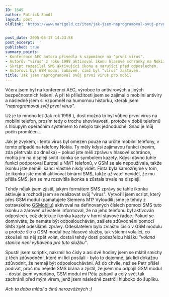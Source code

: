 ```yaml
---
ID: 1649
author: Patrick Zandl
layout: post
oldlink: 'https://www.marigold.cz/item/jak-jsem-naprogramoval-svuj-prvni-virus-pro-mobil

  '
post_date: 2005-05-17 14:23:58
post_excerpt: ''
published: true
summary_points:
- Konference AEC autora přivedla k vzpomínce na "první virus".
- Autorův "virus" z roku 1998 aktivoval ikonu hlasové schránky na Nokiích.
- Skript rozesílal SMS aktivující ikonu a varující před odposlechem.
- Autorovi byl GSM modul zabaven, čímž byl "virus" zastaven.
title: Jak jsem naprogramoval svůj první virus pro mobil
---
```


<p>Včera jsem byl na konferenci AEC, výrobce to antivirových a jiných bezpečnostních řešení. A při té příležitosti jsem se zajímal o mobilní antiviry a následně jsem si vzpomněl na humornou historku, kterak jsem <em>"naprogramoval svůj první virus".</em></p>

<p>Už je to mnoho let (tak rok 1998  ), dost možná to byl vůbec první virus na mobilní telefon, prosím tedy o trochu shovívavosti, protože v době telefonů s hloupým operačním systémem to nebylo tak jednoduché. Snad je můj počin promlčen…</p>

<p>Jak je zvykem, i tento virus byl omezen pouze na určité mobilní telefony, v tomto případě na telefony Nokia.  Ty měly kdysi zajímavou funkci (nevím, zda přetrvala do dneška) – pokud jste měli zprávu v hlasové schránce, mohla jim na displeji svítit ikonka se symbolem kazety. Kdysi dávno tuhle funkci podporoval Eurotel u NMT telefonů, v GSM se ale nepoužívala, takže ikonku jste neměli šanci vlastně nikdy vidět. Finta byla samozřejmě v tom, že ikonku jste mohli aktivovat binární SMS, takže uživatel neviděl, že mu přišla SMS, jen se mu rozsvítila ikonka a zůstala trvale na displeji. </p>

<p>Tehdy nějak jsem zjistil, jakým formátem SMS zprávy se tahle ikonka aktivuje a rozhodl jsem se realizovat svůj "virus". Vytvořil jsem script, který přes GSM modul (pamatujete Siemens M1? Vyloudili jsme je tehdy z ostravského <a href="http://www.gsmobil.cz">GSMobilu</a>) aktivoval na definovaných číslech pomocí SMS tuto ikonku a zároveň  uživatele informoval, že na jeho telefonu byl aktivován odposlech, což detekuje ikonka kazety v horní stavové řádce. Pokud se domníváte, že nemáte být odposloucháván, zašlete zdůvodnění pomocí SMS zpět odesílateli zprávy. Odesílatelem bylo zvláštní číslo v GSM modulu a protože šlo o GSM modul bez hlasové služby, tak všichni volající, co zkoušeli na něj zpět volat, dostali tehdy dosti podezřelou hlášku <em>"volaná stanice není vybavena pro tuto službu"</em>.</p>

<p>Spustil jsem scriptík, nakrmil ho čísly a asi dvě hodiny jsem se mlátil smíchy z těch zdůvodnění, které mi lidi posílali - bylo to dojemné, jak lidi dokážou zdůvodnit, že nemají být odposloucháváni. Až do chvíle, než se Petr přišel podívat, proč mu nejede SMS brána a zjistil, že jsem mu odpojil GSM modul – dostal jsem vynadáno, GSM modul mi Péta zabavil a celý svět tak zachránil před mým virem, jenž jsem následně zastrčil hluboko do šuplíku.</p>

<p><em>Ach ta doba mládí a činů nerozvážných :) </em>
</p>